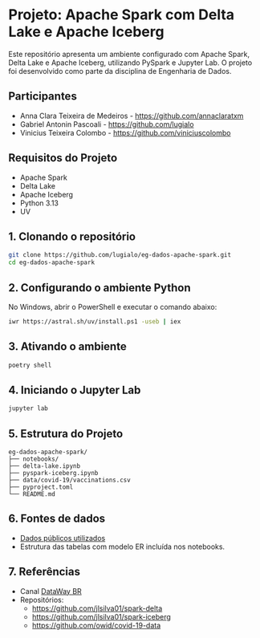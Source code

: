 # Projeto: Apache Spark com Delta Lake e Apache Iceberg

Este repositório apresenta um ambiente configurado com Apache Spark, Delta Lake e Apache Iceberg, utilizando PySpark e Jupyter Lab. O projeto foi desenvolvido como parte da disciplina de Engenharia de Dados.

## Participantes

- Anna Clara Teixeira de Medeiros - <https://github.com/annaclaratxm>
- Gabriel Antonin Pascoali - <https://github.com/lugialo>
- Vinicius Teixeira Colombo - <https://github.com/viniciuscolombo>

## Requisitos do Projeto

- Apache Spark
- Delta Lake
- Apache Iceberg
- Python 3.13
- UV

## 1. Clonando o repositório

```bash
git clone https://github.com/lugialo/eg-dados-apache-spark.git
cd eg-dados-apache-spark
```

## 2. Configurando o ambiente Python

No Windows, abrir o PowerShell e executar o comando abaixo:

```bash
iwr https://astral.sh/uv/install.ps1 -useb | iex
```

## 3. Ativando o ambiente

```bash
poetry shell
```

## 4. Iniciando o Jupyter Lab

```bash
jupyter lab
```

## 5. Estrutura do Projeto

```
eg-dados-apache-spark/
├── notebooks/
├── delta-lake.ipynb
├── pyspark-iceberg.ipynb
├── data/covid-19/vaccinations.csv
├── pyproject.toml
└── README.md
```

## 6. Fontes de dados

- [Dados públicos utilizados](https://raw.githubusercontent.com/owid/covid-19-data/refs/heads/master/public/data/vaccinations/vaccinations.csv)
- Estrutura das tabelas com modelo ER incluída nos notebooks.

## 7. Referências

- Canal [DataWay BR](https://www.youtube.com/@DataWayBR)
- Repositórios:
  - <https://github.com/jlsilva01/spark-delta>
  - <https://github.com/jlsilva01/spark-iceberg>
  - <https://github.com/owid/covid-19-data>
